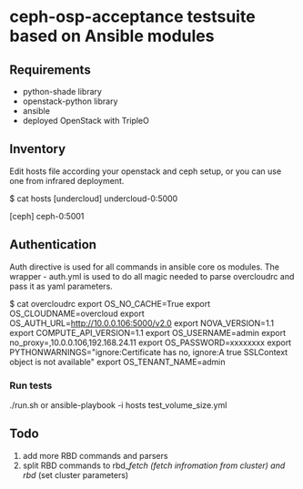 # ceph-osp-acceptance testsuite based on Ansible modules

## Requirements
- python-shade library
- openstack-python library
- ansible
- deployed OpenStack with TripleO

## Inventory

Edit hosts file according your openstack and ceph setup, or you can use one from infrared deployment.

$ cat hosts
[undercloud]
undercloud-0:5000

[ceph]
ceph-0:5001

## Authentication

Auth directive is used for all commands in ansible core os modules. The wrapper - auth.yml is used
to do all magic needed to parse overcloudrc and pass it as yaml parameters.

$ cat overcloudrc
export OS_NO_CACHE=True
export OS_CLOUDNAME=overcloud
export OS_AUTH_URL=http://10.0.0.106:5000/v2.0
export NOVA_VERSION=1.1
export COMPUTE_API_VERSION=1.1
export OS_USERNAME=admin
export no_proxy=,10.0.0.106,192.168.24.11
export OS_PASSWORD=xxxxxxxx
export PYTHONWARNINGS="ignore:Certificate has no, ignore:A true SSLContext object is not available"
export OS_TENANT_NAME=admin

### Run tests

./run.sh
or
ansible-playbook -i hosts test_volume_size.yml

## Todo
1. add more RBD commands and parsers
2. split RBD commands to rbd_*_fetch (fetch infromation from cluster) and rbd_* (set cluster parameters)